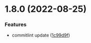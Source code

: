 # 1.8.0 (2022-08-25)


### Features

* commitlint update ([1c99d9f](https://github.com/johntarus/portfolio-site/commit/1c99d9f198a229c99550a2dd331c7c351f529960))




